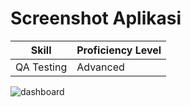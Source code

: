 # Screenshot Aplikasi

| Skill                | Proficiency Level |
|----------------------|-------------------|
| QA Testing           | Advanced          |

![dashboard](https://github.com/user-attachments/assets/7efbb125-95f2-4f91-8d17-756783f21688)
